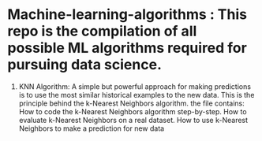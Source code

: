 # Machine-learning-algorithms : This repo is the compilation of all possible ML algorithms required for pursuing data science.

1. KNN Algorithm: A simple but powerful approach for making predictions is to use the most similar historical examples to the new data. This is the principle behind 
the k-Nearest Neighbors algorithm.
the file contains:
How to code the k-Nearest Neighbors algorithm step-by-step.
How to evaluate k-Nearest Neighbors on a real dataset.
How to use k-Nearest Neighbors to make a prediction for new data
